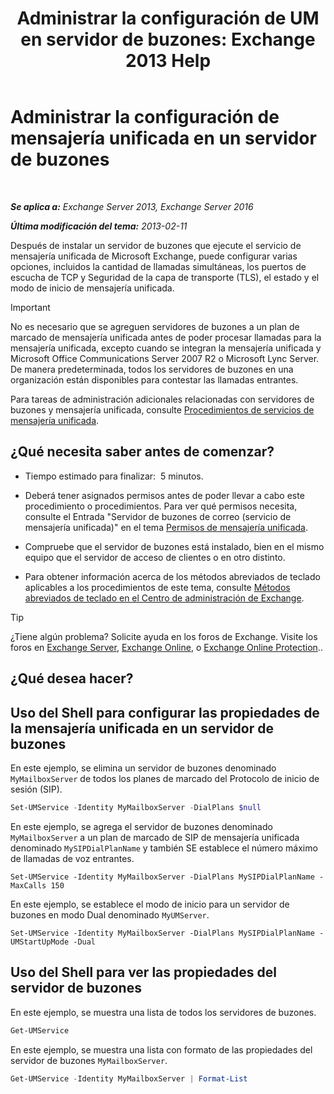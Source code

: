 ﻿---
title: 'Administrar la configuración de UM en servidor de buzones: Exchange 2013 Help'
TOCTitle: Administrar la configuración de mensajería unificada en un servidor de buzones
ms:assetid: 6df4853d-21d2-473f-b0ca-ebc996d8794a
ms:mtpsurl: https://technet.microsoft.com/es-es/library/Aa998815(v=EXCHG.150)
ms:contentKeyID: 50556810
ms.date: 05/22/2018
mtps_version: v=EXCHG.150
f1_keywords:
- Microsoft.Exchange.Management.SnapIn.Esm.Servers.UnifiedMessaging.UMServerPropertiesPropertyPage
ms.translationtype: MT
---

# Administrar la configuración de mensajería unificada en un servidor de buzones

 

_**Se aplica a:** Exchange Server 2013, Exchange Server 2016_

_**Última modificación del tema:** 2013-02-11_

Después de instalar un servidor de buzones que ejecute el servicio de mensajería unificada de Microsoft Exchange, puede configurar varias opciones, incluidos la cantidad de llamadas simultáneas, los puertos de escucha de TCP y Seguridad de la capa de transporte (TLS), el estado y el modo de inicio de mensajería unificada.


> [!IMPORTANT]
> No es necesario que se agreguen servidores de buzones a un plan de marcado de mensajería unificada antes de poder procesar llamadas para la mensajería unificada, excepto cuando se integran la mensajería unificada y Microsoft Office Communications Server 2007 R2 o Microsoft Lync Server. De manera predeterminada, todos los servidores de buzones en una organización están disponibles para contestar las llamadas entrantes.



Para tareas de administración adicionales relacionadas con servidores de buzones y mensajería unificada, consulte [Procedimientos de servicios de mensajería unificada](um-services-procedures-exchange-2013-help.md).

## ¿Qué necesita saber antes de comenzar?

  - Tiempo estimado para finalizar:  5 minutos.

  - Deberá tener asignados permisos antes de poder llevar a cabo este procedimiento o procedimientos. Para ver qué permisos necesita, consulte el Entrada "Servidor de buzones de correo (servicio de mensajería unificada)" en el tema [Permisos de mensajería unificada](unified-messaging-permissions-exchange-2013-help.md).

  - Compruebe que el servidor de buzones está instalado, bien en el mismo equipo que el servidor de acceso de clientes o en otro distinto.

  - Para obtener información acerca de los métodos abreviados de teclado aplicables a los procedimientos de este tema, consulte [Métodos abreviados de teclado en el Centro de administración de Exchange](keyboard-shortcuts-in-the-exchange-admin-center-exchange-online-protection-help.md).


> [!TIP]
> ¿Tiene algún problema? Solicite ayuda en los foros de Exchange. Visite los foros en <A href="https://go.microsoft.com/fwlink/p/?linkid=60612">Exchange Server</A>, <A href="https://go.microsoft.com/fwlink/p/?linkid=267542">Exchange Online</A>, o <A href="https://go.microsoft.com/fwlink/p/?linkid=285351">Exchange Online Protection</A>..



## ¿Qué desea hacer?

## Uso del Shell para configurar las propiedades de la mensajería unificada en un servidor de buzones

En este ejemplo, se elimina un servidor de buzones denominado `MyMailboxServer` de todos los planes de marcado del Protocolo de inicio de sesión (SIP).

```powershell
Set-UMService -Identity MyMailboxServer -DialPlans $null
```

En este ejemplo, se agrega el servidor de buzones denominado `MyMailboxServer` a un plan de marcado de SIP de mensajería unificada denominado `MySIPDialPlanName` y también SE establece el número máximo de llamadas de voz entrantes.

    Set-UMService -Identity MyMailboxServer -DialPlans MySIPDialPlanName -MaxCalls 150 

En este ejemplo, se establece el modo de inicio para un servidor de buzones en modo Dual denominado `MyUMServer`.

    Set-UMService -Identity MyMailboxServer -DialPlans MySIPDialPlanName -UMStartUpMode -Dual 

## Uso del Shell para ver las propiedades del servidor de buzones

En este ejemplo, se muestra una lista de todos los servidores de buzones.

```powershell
Get-UMService
```

En este ejemplo, se muestra una lista con formato de las propiedades del servidor de buzones `MyMailboxServer`.

```powershell
Get-UMService -Identity MyMailboxServer | Format-List
```

